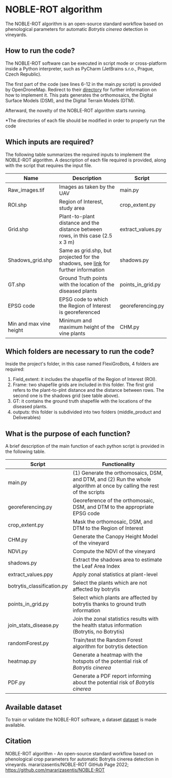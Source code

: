 # NOBLE-ROT algorithm
The NOBLE-ROT algorithm is an open-source standard workflow based on phenological parameters for automatic *Botrytis cinerea* detection in vineyards.


## How to run the code?
The NOBLE-ROT software can be executed in script mode or cross-platform inside a Python interpreter, such as PyCharm (JetBrains s.r.o., Prague, Czech Republic). 

The first part of the code (see lines 6-12 in the main.py script) is provided by OpenDroneMap. Redirect to their [directory](https://github.com/OpenDroneMap/ODM) for further information on how to implement it. This pats generates the orthomosaics, the Digital Surface Models (DSM), and the Digital Terrain Models (DTM).

Afterward, the novelty of the NOBLE-ROT algorithm starts running. 

\*The directories of each file should be modified in order to properly run the code

## Which inputs are required?
The following table summarizes the required inputs to implement the NOBLE-ROT algorithm. A description of each file required is provided, along with the script that requires the input file. 

| Name                     | Description                                                                        | Script            |
| ------------------------ | ---------------------------------------------------------------------------------- | ----------------- |
| Raw_images.tif           | Images as taken by the UAV                                                         | main.py           |
| ROI.shp                  | Region of Interest, study area                                                     | crop_extent.py    |
| Grid.shp                 | Plant-to-plant distance and the distance between rows, in this case (2.5 x 3 m)    | extract_values.py |
| Shadows_grid.shp         | Same as grid.shp, but projected for the shadows, see [link](https://oeno-one.eu/article/view/4639) for further information  | shadows.py |
| GT.shp                   | Ground Truth points with the location of the diseased plants                       | points_in_grid.py |
| EPSG code                | EPSG code to which the Region of Interest is georeferenced                         | georeferencing.py |
| Min and max vine height  | Minimum and maximum height of the vine plants                                      | CHM.py            |

## Which folders are necessary to run the code?
Inside the project's folder, in this case named FlexiGroBots, 4 folders are required:
1) Field_extent: it includes the shapefile of the Region of Interest (ROI).
2) Frame: two shapefile grids are included in this folder. The first grid refers to the plant-to-plnt distance and the distance between rows. The second one is the shadows grid (see table above). 
3) GT: it contains the ground truth shapefile with the locations of the diseased plants. 
4) outputs: this folder is subdivided into two folders (middle_product and Deliverables)

## What is the purpose of each function?
A brief description of the main function of each python script is provided in the following table. 

| Script                     | Functionality                                                                                                               |
| -------------------------- | -------------------------------------------------------------------------------------------------------------------------   |
| main.py                    | (1)	Generate the orthomosaics, DSM, and  DTM, and (2)  Run the whole algorithm at once by calling the rest of the scripts  |           
| georeferencing.py          | Georeference of the orthomosaic, DSM, and DTM to the appropriate EPSG code                                                  | 
| crop_extent.py             | Mask the orthomosaic, DSM, and DTM to the Region of Interest                                                                | 
| CHM.py                     | Generate the Canopy Height Model of the vineyard                                                                            | 
| NDVI.py                    | Compute the NDVI of the vineyard                                                                                            | 
| shadows.py                 | Extract the shadows area to estimate the Leaf Area Index                                                                    | 
| extract_values.ppy         | Apply zonal statistics at plant-level                                                                                       | 
| botrytis_classification.py | Select the plants which are not affected by botrytis                                                                        |
| points_in_grid.py          | Select which plants are affected by botrytis thanks to ground truth information                                             | 
| join_stats_disease.py      | Join the zonal statistics results with the health status information (Botrytis, no Botrytis)                                | 
| randomForest.py            | Train/test the Random Forest algorithm for botrytis detection                                                               | 
| heatmap.py                 | Generate a heatmap with the hotspots of the potential risk of *Botrytis cinerea*                                            | 
| PDF.py                     | Generate a PDF report informing about the potential risk of *Botrytis cinerea*                                              | 

## Available dataset
To train or validate the NOBLE-ROT software, a dataset [dataset](https://zenodo.org/record/7064895#.Y1ZZMnZBxPZ) is made available. 

## Citation
NOBLE-ROT algorithm - An open-source standard workflow based on phenological crop parameters for automatic Botrytis cinerea detection in vineyards. mararizasentis/NOBLE-ROT GitHub Page 2022; https://github.com/mararizasentis/NOBLE-ROT


